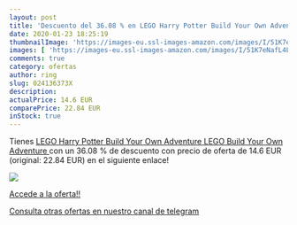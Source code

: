 ```yaml
---
layout: post
title: 'Descuento del 36.08 % en LEGO Harry Potter Build Your Own Adventu'
date: 2020-01-23 18:25:19
thumbnailImage: 'https://images-eu.ssl-images-amazon.com/images/I/51K7eNafL4L._SL200_.jpg'
images: [ 'https://images-eu.ssl-images-amazon.com/images/I/51K7eNafL4L._SL200_.jpg' ]
comments: true
category: ofertas
author: ring
slug: 024136373X
description:
actualPrice: 14.6 EUR
comparePrice: 22.84 EUR
inStock: true
---
```


Tienes [LEGO Harry Potter Build Your Own Adventure  LEGO Build Your Own Adventure ](https://www.amazon.com/dp/024136373X/?tag=redken08-20) con un 36.08 % de descuento con precio de oferta de 14.6 EUR (original: 22.84 EUR) en el siguiente enlace!

[![](https://images-eu.ssl-images-amazon.com/images/I/51K7eNafL4L._SL200_.jpg)](https://www.amazon.com/dp/024136373X/?tag=redken08-20)

[Accede a la oferta!!](https://www.amazon.com/dp/024136373X/?tag=redken08-20)

[Consulta otras ofertas en nuestro canal de telegram](https://t.me/s/ofertas25)
